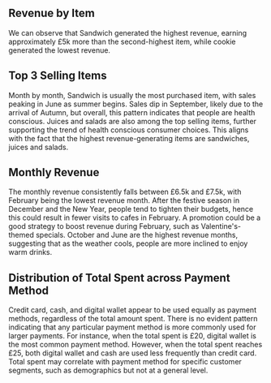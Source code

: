 **<h2>Revenue by Item</h2>**

We can observe that Sandwich generated the highest revenue, earning approximately £5k more than the second-highest item, while cookie generated the lowest revenue.

**<h2>Top 3 Selling Items</h2>**

Month by month, Sandwich is usually the most purchased item, with sales peaking in June as summer begins. Sales dip in September, likely due to the arrival of Autumn, but overall, this pattern indicates that people are health conscious. Juices and salads are also among the top selling items, further supporting the trend of health conscious consumer choices. This aligns with the fact that the highest revenue-generating items are sandwiches, juices and salads.

**<h2>Monthly Revenue</h2>**

The monthly revenue consistently falls between £6.5k and £7.5k, with February being the lowest revenue month. After the festive season in December and the New Year, people tend to tighten their budgets, hence this could result in fewer visits to cafes in February. A promotion could be a good strategy to boost revenue during February, such as Valentine's-themed specials. October and June are the highest revenue months, suggesting that as the weather cools, people are more inclined to enjoy warm drinks.

**<h2>Distribution of Total Spent across Payment Method</h2>**

Credit card, cash, and digital wallet appear to be used equally as payment methods, regardless of the total amount spent. There is no evident pattern indicating that any particular payment method is more commonly used for larger payments. For instance, when the total spent is £20, digital wallet is the most common payment method. However, when the total spent reaches £25, both digital wallet and cash are used less frequently than credit card. Total spent may correlate with payment method for specific customer segments, such as demographics but not at a general level.

